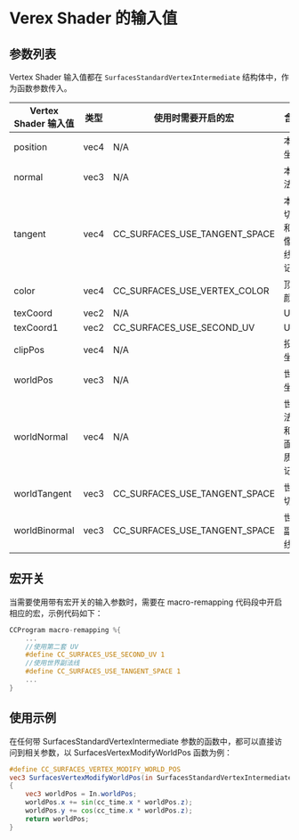 # Verex Shader 的输入值

## 参数列表

Vertex Shader 输入值都在 `SurfacesStandardVertexIntermediate` 结构体中，作为函数参数传入。

| Vertex Shader 输入值 | 类型 | 使用时需要开启的宏          | 含义                                 |
| ------------------- | ---- | ----------------------------- | ------------------------------------ |
| position            | vec4 | N/A                           | 本地坐标 |
| normal              | vec3 | N/A                           | 本地法线 |
| tangent             | vec4 | CC_SURFACES_USE_TANGENT_SPACE | 本地切线和镜像法线标记|
| color               | vec4 | CC_SURFACES_USE_VERTEX_COLOR  | 顶点颜色|
| texCoord            | vec2 | N/A                           | UV0 |
| texCoord1           | vec2 | CC_SURFACES_USE_SECOND_UV     | UV1 |
| clipPos             | vec4 | N/A                           | 投影坐标 |
| worldPos            | vec3 | N/A                           | 世界坐标 |
| worldNormal         | vec4 | N/A                           | 世界法线和双面材质标记|
| worldTangent        | vec3 | CC_SURFACES_USE_TANGENT_SPACE | 世界切线|
| worldBinormal       | vec3 | CC_SURFACES_USE_TANGENT_SPACE | 世界副法线|

## 宏开关

当需要使用带有宏开关的输入参数时，需要在 macro-remapping 代码段中开启相应的宏，示例代码如下：

```glsl
CCProgram macro-remapping %{
    ...
    //使用第二套 UV
    #define CC_SURFACES_USE_SECOND_UV 1
    //使用世界副法线
    #define CC_SURFACES_USE_TANGENT_SPACE 1
    ...
}
```

## 使用示例

在任何带 SurfacesStandardVertexIntermediate 参数的函数中，都可以直接访问到相关参数，以 SurfacesVertexModifyWorldPos 函数为例：

```glsl
#define CC_SURFACES_VERTEX_MODIFY_WORLD_POS
vec3 SurfacesVertexModifyWorldPos(in SurfacesStandardVertexIntermediate In)
{
    vec3 worldPos = In.worldPos;
    worldPos.x += sin(cc_time.x * worldPos.z);
    worldPos.y += cos(cc_time.x * worldPos.z);
    return worldPos;
}
```
